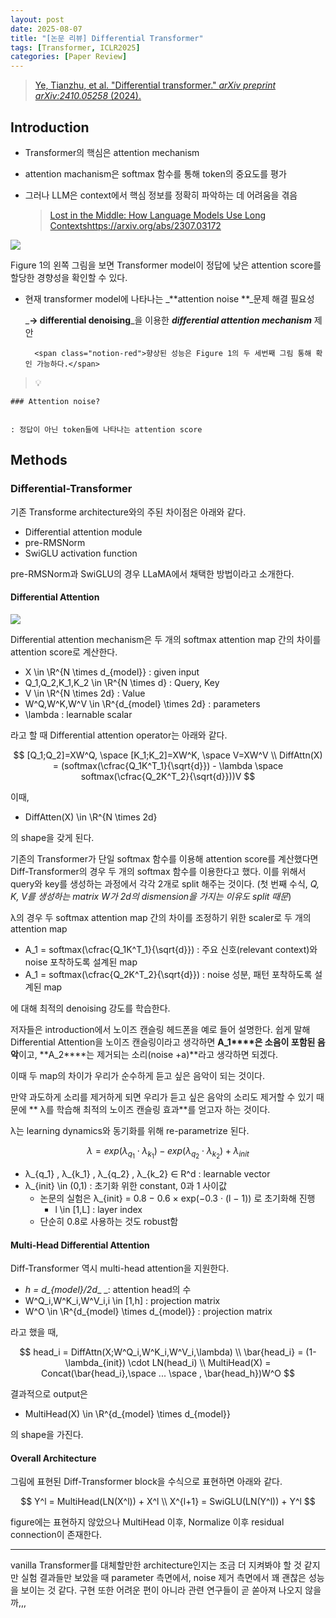 ```yaml
---
layout: post
date: 2025-08-07
title: "[논문 리뷰] Differential Transformer"
tags: [Transformer, ICLR2025]
categories: [Paper Review]
---
```


> [Ye, Tianzhu, et al. "Differential transformer." ](https://arxiv.org/abs/2410.05258)[_arXiv preprint arXiv:2410.05258_](https://arxiv.org/abs/2410.05258)[ (2024).](https://arxiv.org/abs/2410.05258)



## Introduction

- Transformer의 핵심은 attention mechanism
- attention machanism은 softmax 함수를 통해 token의 중요도를 평가
- 그러나 LLM은 context에서 핵심 정보를 정확히 파악하는 데 어려움을 겪음

	> [Lost in the Middle: How Language Models Use Long Contextshttps://arxiv.org/abs/2307.03172](https://arxiv.org/abs/2307.03172)


![](https://prod-files-secure.s3.us-west-2.amazonaws.com/542b861c-36a8-4051-84e5-8804b6728dba/9083ea56-691a-4752-ae26-47f403431ac8/image.png?X-Amz-Algorithm=AWS4-HMAC-SHA256&X-Amz-Content-Sha256=UNSIGNED-PAYLOAD&X-Amz-Credential=ASIAZI2LB4665LHHOUOJ%2F20250813%2Fus-west-2%2Fs3%2Faws4_request&X-Amz-Date=20250813T200105Z&X-Amz-Expires=3600&X-Amz-Security-Token=IQoJb3JpZ2luX2VjEOz%2F%2F%2F%2F%2F%2F%2F%2F%2F%2FwEaCXVzLXdlc3QtMiJHMEUCIGb%2F79Etet%2BEALjUK01xluFG1eRFDWBylCnqCc0eIFIyAiEA%2BwcPZE5C5BWOKWK3XC6nJcw%2BHanN4lZR3AUCIcHTSZQq%2FwMINRAAGgw2Mzc0MjMxODM4MDUiDHYd4xvL1D%2BiMV6gUircA9idZRFG0OEDCDx0Xu4Jnvoec93UcbKaRUmZZFfgonRwljBuWcqNTQJRwc0h65rpkP522hYQB9udVUMLZDJYLQl0nsJvDLLLpffj%2FSu0K1zsTl6%2FQvfnbBpo2g3vZ5lOkunGWPMuTm%2Fj1YRsvvG6s0eWuWOzQOj38wK6RwmkJUY9CdKiKkwH5YpYxHAc5taQ63zpzIIGe%2BQ64rQ2TGTZF9o43fUrcAfni5z%2FGGtQrrf9LqBl4vToz2lFVqsx6qeQDvo49nKVn7TU4eSWpN9bUQbRfJd4vCPgFuXW3UrmDXD6BrDIu5xOrvLf4z99z%2FpmxZDWIOg7vP0EXn60cth71JmstEHVan9mk3AhnVWwOoZrgz5MD5TMLPd6J9YaT5as0L0O%2F0lFxRLwedFA3E8NmA%2FdmAie%2FZdEl7pVregjpayQUjXEE7q%2B7xM%2FWV5asVBwuis%2BdV6y7pVaExetz2gexSqrCu6yG0K2FRyf0zUltb0PJjpyiXhvDZsIjJJRCPlG3PE12Jog1NXMVSrm6mKi6jthFiQFV5T81X%2BLdFlWF%2Bkx%2Be4H7jJE%2BpcsI8%2BUillf2gQ4NjDhC8LSKnPtfoNq40JspHA3i2FWQAoIcddGGWk9SesfgSa7D7FqMdj4MIPQ88QGOqUB2jtguabkH1ZKvu%2BtQKQGOh49demXdQPQEcDbnNxLVMooJLoJLGsAT5sPvXVasWWRgGHaHLyYk%2FqcF28RDXeZ%2Bg%2F%2FqHI4YrfSGTWnSzb32UMrAwbIFM%2FEljbnYiLy%2BoY7DZADN2zqZJFoiwp8nkX%2F6KbXgDPAkxGBPFK1kjeGr4I12Rh%2Ff9B2GaD45RmfqzgMZNQPuYgOuRrZ7Ne0gVv94rGDMfsL&X-Amz-Signature=bdf106598d696a2d1569810b8333dfe769cb7da93289f7c969677fbb8abd3e50&X-Amz-SignedHeaders=host&x-amz-checksum-mode=ENABLED&x-id=GetObject)


Figure 1의 왼쪽 그림을 보면 Transformer model이 정답에 낮은 attention score를 할당한 경향성을 확인할 수 있다.

- 현재 transformer model에 나타나는 _**attention noise **_문제 해결 필요성

	_**→ differential denoising**_을 이용한 _**differential attention mechanism**_ 제안


		<span class="notion-red">향상된 성능은 Figure 1의 두 세번째 그림 통해 확인 가능하다.</span>


> 💡 


	### Attention noise?


	: 정답이 아닌 token들에 나타나는 attention score



## Methods



### Differential-Transformer


기존 Transforme architecture와의 주된 차이점은 아래와 같다.

- Differential attention module
- pre-RMSNorm
- SwiGLU activation function

pre-RMSNorm과 SwiGLU의 경우 LLaMA에서 채택한 방법이라고 소개한다.



#### Differential Attention


![](https://prod-files-secure.s3.us-west-2.amazonaws.com/542b861c-36a8-4051-84e5-8804b6728dba/116d70b2-1963-4810-9167-f4c7d8a06e8f/image.png?X-Amz-Algorithm=AWS4-HMAC-SHA256&X-Amz-Content-Sha256=UNSIGNED-PAYLOAD&X-Amz-Credential=ASIAZI2LB4665LHHOUOJ%2F20250813%2Fus-west-2%2Fs3%2Faws4_request&X-Amz-Date=20250813T200105Z&X-Amz-Expires=3600&X-Amz-Security-Token=IQoJb3JpZ2luX2VjEOz%2F%2F%2F%2F%2F%2F%2F%2F%2F%2FwEaCXVzLXdlc3QtMiJHMEUCIGb%2F79Etet%2BEALjUK01xluFG1eRFDWBylCnqCc0eIFIyAiEA%2BwcPZE5C5BWOKWK3XC6nJcw%2BHanN4lZR3AUCIcHTSZQq%2FwMINRAAGgw2Mzc0MjMxODM4MDUiDHYd4xvL1D%2BiMV6gUircA9idZRFG0OEDCDx0Xu4Jnvoec93UcbKaRUmZZFfgonRwljBuWcqNTQJRwc0h65rpkP522hYQB9udVUMLZDJYLQl0nsJvDLLLpffj%2FSu0K1zsTl6%2FQvfnbBpo2g3vZ5lOkunGWPMuTm%2Fj1YRsvvG6s0eWuWOzQOj38wK6RwmkJUY9CdKiKkwH5YpYxHAc5taQ63zpzIIGe%2BQ64rQ2TGTZF9o43fUrcAfni5z%2FGGtQrrf9LqBl4vToz2lFVqsx6qeQDvo49nKVn7TU4eSWpN9bUQbRfJd4vCPgFuXW3UrmDXD6BrDIu5xOrvLf4z99z%2FpmxZDWIOg7vP0EXn60cth71JmstEHVan9mk3AhnVWwOoZrgz5MD5TMLPd6J9YaT5as0L0O%2F0lFxRLwedFA3E8NmA%2FdmAie%2FZdEl7pVregjpayQUjXEE7q%2B7xM%2FWV5asVBwuis%2BdV6y7pVaExetz2gexSqrCu6yG0K2FRyf0zUltb0PJjpyiXhvDZsIjJJRCPlG3PE12Jog1NXMVSrm6mKi6jthFiQFV5T81X%2BLdFlWF%2Bkx%2Be4H7jJE%2BpcsI8%2BUillf2gQ4NjDhC8LSKnPtfoNq40JspHA3i2FWQAoIcddGGWk9SesfgSa7D7FqMdj4MIPQ88QGOqUB2jtguabkH1ZKvu%2BtQKQGOh49demXdQPQEcDbnNxLVMooJLoJLGsAT5sPvXVasWWRgGHaHLyYk%2FqcF28RDXeZ%2Bg%2F%2FqHI4YrfSGTWnSzb32UMrAwbIFM%2FEljbnYiLy%2BoY7DZADN2zqZJFoiwp8nkX%2F6KbXgDPAkxGBPFK1kjeGr4I12Rh%2Ff9B2GaD45RmfqzgMZNQPuYgOuRrZ7Ne0gVv94rGDMfsL&X-Amz-Signature=c79867c0032387b2985f47d0e4eaecbf43850837a614ef9f591c5bc839f8dae8&X-Amz-SignedHeaders=host&x-amz-checksum-mode=ENABLED&x-id=GetObject)


Differential attention mechanism은 두 개의 softmax attention map 간의 차이를 attention score로 계산한다.

- X \in \R^{N \times d\_{model}} : given input
- Q\_1,Q\_2,K\_1,K\_2 \in \R^{N \times d} : Query, Key
- V \in \R^{N \times 2d} : Value
- W^Q,W^K,W^V \in \R^{d\_{model} \times 2d} : parameters
- \lambda : learnable scalar

라고 할 때 Differential attention operator는 아래와 같다.


$$
[Q_1;Q_2]=XW^Q, \space [K_1;K_2]=XW^K, \space V=XW^V \\
DiffAttn(X) = (softmax(\cfrac{Q_1K^T_1}{\sqrt{d}}) - \lambda \space softmax(\cfrac{Q_2K^T_2}{\sqrt{d}}))V
$$


이때,

- DiffAtten(X) \in \R^{N \times 2d}

의 shape을 갖게 된다.


기존의 Transformer가 단일 softmax 함수를 이용해 attention score를 계산했다면 Diff-Transformer의 경우 두 개의 softmax 함수를 이용한다고 했다. 이를 위해서 query와 key를 생성하는 과정에서 각각 2개로 split 해주는 것이다. <span class="notion-red">(첫 번째 수식, </span><span class="notion-red">_Q, K, V를 생성하는 matrix W가 2d의 dismension을 가지는 이유도 split 때문_</span><span class="notion-red">)</span>


 λ의 경우 두 softmax attention map 간의 차이를 조정하기 위한 scaler로 두 개의 attention map

- A\_1 = softmax(\cfrac{Q\_1K^T\_1}{\sqrt{d}}) : 주요 신호(relevant context)와 noise 포착하도록 설계된 map
- A\_1 = softmax(\cfrac{Q\_2K^T\_2}{\sqrt{d}}) : noise 성분, 패턴 포착하도록 설계된 map 

에 대해 최적의 denoising 강도를 학습한다.


저자들은 introduction에서 노이즈 캔슬링 헤드폰을 예로 들어 설명한다. 쉽게 말해 Differential Attention을 노이즈 캔슬링이라고 생각하면 **A\_1****은 소음이 포함된 음악**이고, **A\_2****는 제거되는 소리(noise +a)**라고 생각하면 되겠다. 


이때 두 map의 차이가 우리가 순수하게 듣고 싶은 음악이 되는 것이다. 


만약 과도하게 소리를 제거하게 되면 우리가 듣고 싶은 음악의 소리도 제거할 수 있기 때문에 ** λ를 학습해 최적의 노이즈 캔슬링 효과**를 얻고자 하는 것이다.


λ는 learning dynamics와 동기화를 위해 re-parametrize 된다.


$$
\lambda = exp(\lambda_{q_1} \cdot \lambda_{k_1}) - exp(\lambda_{q_2} \cdot \lambda_{k_2}) + \lambda_{init}
$$

- λ\_{q\_1} , λ\_{k\_1} , λ\_{q\_2} , λ\_{k\_2} ∈ R^d : learnable vector
- λ\_{init} \in (0,1) : 초기화 위한 constant, 0과 1 사이값
	- 논문의 실험은 λ\_{init} = 0.8 − 0.6 × exp(−0.3 · (l − 1)) 로 초기화해 진행
		- l \in [1,L] : layer index
	- 단순히 0.8로 사용하는 것도 robust함


#### **Multi-Head Differential Attention**


Diff-Transformer 역시 multi-head attention을 지원한다.

- _h = d\_{model}/2d__ _: attention head의 수
- W^Q\_i,W^K\_i,W^V\_i,i \in [1,h] : projection matrix
- W^O \in \R^{d\_{model} \times d\_{model}} : projection matrix

라고 했을 때,


$$
head_i = DiffAttn(X;W^Q_i,W^K_i,W^V_i,\lambda) \\
\bar{head_i} = (1-\lambda_{init}) \cdot LN(head_i) \\
MultiHead(X) = Concat(\bar{head_i},\space ... \space , \bar{head_h})W^O
$$


결과적으로 output은

- MultiHead(X) \in \R^{d\_{model} \times d\_{model}}

의 shape을 가진다.



#### Overall Architecture


그림에 표현된 Diff-Transformer block을 수식으로 표현하면 아래와 같다.


$$
Y^l = MultiHead(LN(X^l)) + X^l \\
X^{l+1} = SwiGLU(LN(Y^l)) + Y^l
$$


figure에는 표현하지 않았으나 MultiHead 이후, Normalize 이후 residual connection이 존재한다.


---


vanilla Transformer를 대체할만한 architecture인지는 조금 더 지켜봐야 할 것 같지만 실험 결과들만 보았을 때 parameter 측면에서, noise 제거 측면에서 꽤 괜찮은 성능을 보이는 것 같다. 구현 또한 어려운 편이 아니라 관련 연구들이 곧 쏟아져 나오지 않을까,,,

